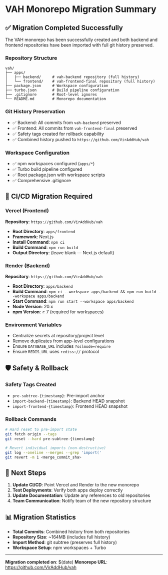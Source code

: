 # VAH Monorepo Migration Summary

## ✅ Migration Completed Successfully

The VAH monorepo has been successfully created and both backend and frontend repositories have been imported with full git history preserved.

### Repository Structure
```
vah/
├── apps/
│   ├── backend/     # vah-backend repository (full history)
│   └── frontend/    # vah-frontend-final repository (full history)
├── package.json     # Workspace configuration
├── turbo.json       # Build pipeline configuration
├── .gitignore       # Root-level ignores
└── README.md        # Monorepo documentation
```

### Git History Preservation
- ✅ Backend: All commits from `vah-backend` preserved
- ✅ Frontend: All commits from `vah-frontend-final` preserved
- ✅ Safety tags created for rollback capability
- ✅ Combined history pushed to `https://github.com/VirAddHub/vah`

### Workspace Configuration
- ✅ npm workspaces configured (`apps/*`)
- ✅ Turbo build pipeline configured
- ✅ Root package.json with workspace scripts
- ✅ Comprehensive .gitignore

## 🔄 CI/CD Migration Required

### Vercel (Frontend)
**Repository**: `https://github.com/VirAddHub/vah`
- **Root Directory**: `apps/frontend`
- **Framework**: Next.js
- **Install Command**: `npm ci`
- **Build Command**: `npm run build`
- **Output Directory**: (leave blank — Next.js default)

### Render (Backend)
**Repository**: `https://github.com/VirAddHub/vah`
- **Root Directory**: `apps/backend`
- **Build Command**: `npm ci --workspace apps/backend && npm run build --workspace apps/backend`
- **Start Command**: `npm run start --workspace apps/backend`
- **Node Version**: 20.x
- **npm Version**: ≥ 7 (required for workspaces)

### Environment Variables
- Centralize secrets at repository/project level
- Remove duplicates from app-level configurations
- Ensure `DATABASE_URL` includes `?sslmode=require`
- Ensure `REDIS_URL` uses `rediss://` protocol

## 🛡️ Safety & Rollback

### Safety Tags Created
- `pre-subtree-{timestamp}`: Pre-import anchor
- `import-backend-{timestamp}`: Backend HEAD snapshot
- `import-frontend-{timestamp}`: Frontend HEAD snapshot

### Rollback Commands
```bash
# Hard reset to pre-import state
git fetch origin --tags
git reset --hard pre-subtree-{timestamp}

# Revert individual imports (non-destructive)
git log --oneline --merges --grep 'import('
git revert -m 1 <merge_commit_sha>
```

## 🚀 Next Steps

1. **Update CI/CD**: Point Vercel and Render to the new monorepo
2. **Test Deployments**: Verify both apps deploy correctly
3. **Update Documentation**: Update any references to old repositories
4. **Team Communication**: Notify team of the new repository structure

## 📊 Migration Statistics

- **Total Commits**: Combined history from both repositories
- **Repository Size**: ~164MB (includes full history)
- **Import Method**: git subtree (preserves full history)
- **Workspace Setup**: npm workspaces + Turbo

---

**Migration completed on**: $(date)
**Monorepo URL**: https://github.com/VirAddHub/vah
